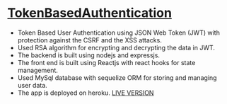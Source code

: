 # [TokenBasedAuthentication](https://token-based-auth.herokuapp.com/)

* Token Based User Authentication using JSON Web Token (JWT) with protection against the CSRF and the XSS attacks.
* Used RSA algorithm for encrypting and decrypting the data in JWT. 
* The backend is built using nodejs and expressjs.
* The front end is built using Reactjs with react hooks for state management.
* Used MySql database with sequelize ORM for storing and managing user data.
* The app is deployed on heroku. [LIVE VERSION](https://token-based-auth.herokuapp.com/)
